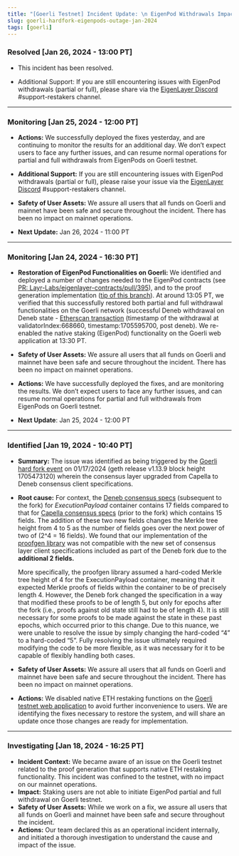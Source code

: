 ```yaml
---
title: "[Goerli Testnet] Incident Update: \n EigenPod Withdrawals Impacted due to Goerli Hard Fork"
slug: goerli-hardfork-eigenpods-outage-jan-2024
tags: [goerli]
---
```


### Resolved [Jan 26, 2024 - 13:00 PT]

- This incident has been resolved.

- Additional Support: If you are still encountering issues with EigenPod withdrawals (partial or full), please share via the [EigenLayer Discord][ref1] #support-restakers channel.

---

### Monitoring [Jan 25, 2024 - 12:00 PT]

- **Actions:** We successfully deployed the fixes yesterday, and are continuing to monitor the results for an additional day. We don’t expect users to face any further issues, and can resume normal operations for partial and full withdrawals from EigenPods on Goerli testnet.

- **Additional Support:** If you are still encountering issues with EigenPod withdrawals (partial or full), please raise your issue via the [EigenLayer Discord][ref2] #support-restakers channel.

- **Safety of User Assets:** We assure all users that all funds on Goerli and mainnet have been safe and secure throughout the incident. There has been no impact on mainnet operations.

- **Next Update:** Jan 26, 2024 - 11:00 PT

---

### Monitoring [Jan 24, 2024 - 16:30 PT]

- **Restoration of EigenPod Functionalities on Goerli:** We identified and deployed a number of changes needed to the EigenPod contracts (see [PR: Layr-Labs/eigenlayer-contracts/pull/395][ref3]), and to the proof generation implementation ([tip of this branch][ref4]). At around 13:05 PT, we verified that this successfully restored both partial and full withdrawal functionalities on the Goerli network (successful Deneb withdrawal on Deneb state - [Etherscan transaction][ref5] (timestamp of the withdrawal at validatorIndex:668660, timestamp:1705595700, post deneb). We re-enabled the native staking (EigenPod) functionality on the Goerli web application at 13:30 PT.

- **Safety of User Assets:** We assure all users that all funds on Goerli and mainnet have been safe and secure throughout the incident. There has been no impact on mainnet operations.

- **Actions:** We have successfully deployed the fixes, and are monitoring the results. We don’t expect users to face any further issues, and can resume normal operations for partial and full withdrawals from EigenPods on Goerli testnet.

- **Next Update**: Jan 25, 2024 - 12:00 PT

---

### Identified [Jan 19, 2024 - 10:40 PT]

- **Summary:** The issue was identified as being triggered by the [Goerli hard fork event][ref6] on 01/17/2024 (geth release v1.13.9 block height 1705473120) wherein the consensus layer upgraded from Capella to Deneb consensus client specifications.
- **Root cause:** For context, the [Deneb consensus specs][ref7] (subsequent to the fork) for _ExecutionPayload_ container contains 17 fields compared to that for [Capella consensus specs][ref8] (prior to the fork) which contains 15 fields. The addition of these two new fields changes the Merkle tree height from 4 to 5 as the number of fields goes over the next power of two of (2^4 = 16 fields). We found that our implementation of the [proofgen library][ref9] was not compatible with the new set of consensus layer client specifications included as part of the Deneb fork due to the **additional 2 fields.**

  More specifically, the proofgen library assumed a hard-coded Merkle tree height of 4 for the ExecutionPayload container, meaning that it expected Merkle proofs of fields within the container to be of precisely length 4. However, the Deneb fork changed the specification in a way that modified these proofs to be of length 5, but only for epochs after the fork (i.e., proofs against old state still had to be of length 4). It is still necessary for some proofs to be made against the state in these past epochs, which occurred prior to this change. Due to this nuance, we were unable to resolve the issue by simply changing the hard-coded “4” to a hard-coded “5”. Fully resolving the issue ultimately required modifying the code to be more flexible, as it was necessary for it to be capable of flexibly handling both cases.

- **Safety of User Assets:** We assure all users that all funds on Goerli and mainnet have been safe and secure throughout the incident. There has been no impact on mainnet operations.

- **Actions:** We disabled native ETH restaking functions on the [Goerli testnet web application][ref10] to avoid further inconvenience to users. We are identifying the fixes necessary to restore the system, and will share an update once those changes are ready for implementation.

---

### Investigating [Jan 18, 2024 - 16:25 PT]

- **Incident Context:** We became aware of an issue on the Goerli testnet related to the proof generation that supports native ETH restaking functionality. This incident was confined to the testnet, with no impact on our mainnet operations.
- **Impact:** Staking users are not able to initiate EigenPod partial and full withdrawal on Goerli testnet.
- **Safety of User Assets:** While we work on a fix, we assure all users that all funds on Goerli and mainnet have been safe and secure throughout the incident.
- **Actions:** Our team declared this as an operational incident internally, and initiated a thorough investigation to understand the cause and impact of the issue.

[ref1]: https://discord.gg/eigenlayer
[ref2]: https://discord.gg/eigenlayer
[ref3]: https://github.com/Layr-Labs/eigenlayer-contracts/pull/395
[ref4]: https://github.com/Layr-Labs/eigenpod-proofs-generation/pull/22
[ref5]: https://goerli.etherscan.io/tx/0x2ffe8814abc94439e5049ab24889cf4b5542230f8cc6e57095d0b5beb462d819
[ref6]: https://cryptopotato.com/ethereums-dencun-upgrade-is-live-on-goerli-testnet-but-there-is-a-catch/
[ref7]: https://github.com/ethereum/consensus-specs/blob/dev/specs/deneb/beacon-chain.md#executionpayload
[ref8]: https://github.com/ethereum/consensus-specs/blob/dev/specs/capella/beacon-chain.md#executionpayload
[ref9]: https://github.com/Layr-Labs/eigenpod-proofs-generation
[ref10]: https://goerli.eigenlayer.xyz/